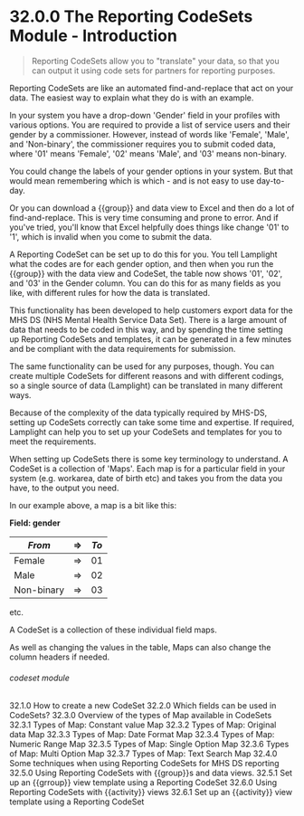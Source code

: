 # 32.0.0 The Reporting CodeSets Module - Introduction

> Reporting CodeSets allow you to "translate" your data, so that you can output it using code sets for 
> partners for reporting purposes.  

Reporting CodeSets are like an automated find-and-replace that act on your data.  The easiest way to explain
what they do is with an example.

In your system you have a drop-down 'Gender' field in your profiles with various options.  You are required to 
provide a list of service users and their gender by a commissioner.  However, instead of words like 'Female', 'Male', 
and 'Non-binary', the commissioner requires you to submit coded data, where '01' means 'Female', '02' means 'Male', and
'03' means non-binary.

You could change the labels of your gender options in your system. But that would mean remembering which is which - 
and is not easy to use day-to-day.

Or you can download a {{group}} and data view to Excel and then do a lot of find-and-replace.  This is very time 
consuming and prone to error.  And if you've tried, you'll know that Excel helpfully does things like change '01' to '1',
which is invalid when you come to submit the data.

A Reporting CodeSet can be set up to do this for you.  You tell Lamplight what the codes are for each gender option, and then when you
run the {{group}} with the data view and CodeSet, the table now shows '01', '02', and '03' in the Gender column.  You 
can do this for as many fields as you like, with different rules for how the data is translated.

This functionality has been developed to help customers export data for the MHS DS (NHS Mental Health Service Data Set).
There is a large amount of data that needs to be coded in this way, and by spending the time setting up Reporting 
CodeSets and templates, it can be generated in a few minutes and be compliant with the data requirements for submission.

The same functionality can be used for any purposes, though.  You can create multiple CodeSets for different reasons
and with different codings, so a single source of data (Lamplight) can be translated in many different ways.

Because of the complexity of the data typically required by MHS-DS, setting up CodeSets correctly can take some time
and expertise.  If required, Lamplight can help you to set up your CodeSets and templates for you to meet the requirements.

When setting up CodeSets there is some key terminology to understand.  A CodeSet is a collection of 'Maps'.  Each map
is for a particular field in your system (e.g. workarea, date of birth etc) and takes you from the data you have, to 
the output you need.

In our example above, a map is a bit like this:

**Field: gender**

| *From* | =>  | *To* |
|--------|-----|------|
| Female | =>  | 01   |
 | Male | => | 02 |
| Non-binary | => | 03 |
etc.

A CodeSet is a collection of these individual field maps.

As well as changing the values in the table, Maps can also change the column headers if needed.


###### codeset module

32.1.0 How to create a new CodeSet
32.2.0 Which fields can be used in CodeSets?
32.3.0 Overview of the types of Map available in CodeSets
32.3.1 Types of Map: Constant value Map
32.3.2 Types of Map: Original data Map
32.3.3 Types of Map: Date Format Map
32.3.4 Types of Map: Numeric Range Map
32.3.5 Types of Map: Single Option Map
32.3.6 Types of Map: Multi Option Map
32.3.7 Types of Map: Text Search Map
32.4.0 Some techniques when using Reporting CodeSets for MHS DS reporting
32.5.0 Using Reporting CodeSets with {{group}}s and data views.
32.5.1 Set up an {{grroup}} view template using a Reporting CodeSet
32.6.0 Using Reporting CodeSets with {{activity}} views
32.6.1 Set up an {{activity}} view template using a Reporting CodeSet
